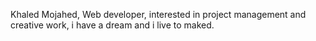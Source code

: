 Khaled Mojahed, Web developer, interested in project management and creative work,
i have a dream and i live to maked.

